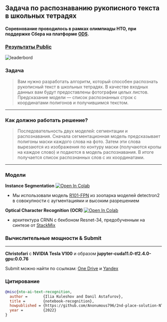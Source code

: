 ## Задача по распознаванию рукописного текста в школьных тетрадях
#### Соревнование проводилось в рамках олимпиады НТО, при поддержке Сбера на платформе [ODS](https://ods.ai/competitions/nto_final_21-22).

### [Результаты Public](https://ods.ai/competitions/nto_final_21-22/leaderboard)
![leaderbord](https://cdn.discordapp.com/attachments/660500818180440084/950114565029523506/unknown.png)

### Задача
> Вам нужно разработать алгоритм, который способен распознать рукописный текст в школьных тетрадях. В качестве входных данных вам будут предоставлены фотографии целых листов. Предсказание модели — список распознанных строк с координатами полигонов и получившимся текстом.
---

### Как должно работать решение?
> Последовательность двух моделей: сегментации и распознавания. Сначала сегментационная модель предсказывает полигоны маски каждого слова на фото. Затем эти слова вырезаются из изображения по контуру маски (получаются кропы на каждое слово) и подаются в модель распознавания. В итоге получается список распознанных слов с их координатами.
---

### Модели

**Instance Segmentation**
[![Open In Colab](https://colab.research.google.com/assets/colab-badge.svg)](https://colab.research.google.com/github/Anonumous796/2nd-place-solution-NTO-AI-2022/blob/main/train/model_for_detection.ipynb)

- Мы использовали модель [R101-FPN](https://github.com/facebookresearch/detectron2/blob/main/MODEL_ZOO.md#coco-instance-segmentation-baselines-with-mask-r-cnn) из зоопарка моделей detectron2 в совокупности с аугментациями и высоким разрешением

**Optical Character Recognition (OCR)**
[![Open In Colab](https://colab.research.google.com/assets/colab-badge.svg)](https://colab.research.google.com/github/Anonumous796/2nd-place-solution-NTO-AI-2022/blob/main/train/model_for_ocr.ipynb)

- архитектура CRNN с бекбоном Resnet-34, предобученным на синтезе от [StackMix](https://github.com/sberbank-ai/StackMix-OCR)

### Вычислительные мощности & Submit
---
**Christofari** с **NVIDIA Tesla V100** и образом **jupyter-cuda11.0-tf2.4.0-gpu:0.0.76**

Submit можно найти по ссылкам:
[One Drive](https://1drv.ms/u/s!AkPiJU-1XuQSgYkM5DJkxnywM8MfqQ?e=JCEel1) и 
[Yandex](https://storage.yandexcloud.net/datasouls-ods/submissions/e7c3d807-0f20-4003-9935-977432b4d615/2d91525d/ocr_submit%20%2810%29.zip)

### Цитирование
```BibTeX
@misc{nto-ai-text-recognition,
  author =       {Ilia Kuleshov and Danil Astafurov},
  title =        {notebook-recognition},
  howpublished = {https://github.com/Anonumous796/2nd-place-solution-NTO-AI-2022},
  year =         {2022}
}
```
